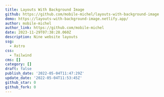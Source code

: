 ```yaml
---
title: Layouts With Background Image
github: https://github.com/mobile-michel/layouts-with-background-image
demo: https://layouts-with-background-image.netlify.app/
author: mobile-michel
author_link: https://github.com/mobile-michel
date: 2023-11-29T07:38:28.060Z
description: Nine website layouts
ssg:
  - Astro
css:
  - Tailwind
cms: []
category: []
draft: false
publish_date: '2022-05-04T11:47:29Z'
update_date: '2022-05-04T11:53:45Z'
github_star: 0
github_fork: 0
---
```

